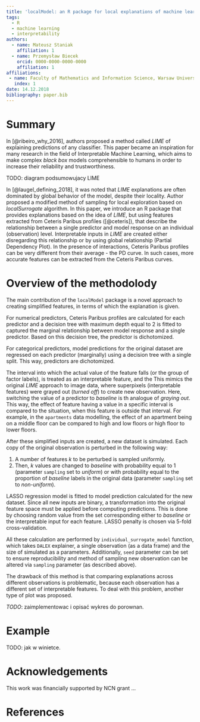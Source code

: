 ```yaml
---
title: 'localModel: an R package for local explanations of machine learning models'
tags:
  - R
  - machine learning
  - interpretability
authors:
  - name: Mateusz Staniak
    affiliation: 1
  - name: Przemysław Biecek
    orcid: 0000-0000-0000-0000
    affiliation: 1
affiliations:
 - name: Faculty of Mathematics and Information Science, Warsaw University of Technology
   index: 1
date: 14.12.2018
bibliography: paper.bib
---
```


# Summary

In [@ribeiro_why_2016], authors proposed a method called _LIME_ of explaining predictions of any classifier. 
This paper became an inspiration for many research in the field of Interpretable Machine Learning, which aims to make complex _black box_ models comprehensible to humans in order to increase their reliability and trustworthiness.

TODO: diagram podsumowujacy LIME

In [@laugel_defining_2018], it was noted that _LIME_ explanations are often dominated by global behavior of the model, despite their locality.
Author proposed a modified method of sampling for local exploration based on _localSurrogate_ algorithm.
In this paper, we introduce an R package that provides explanations based on the idea of _LIME_, but using features extracted from Ceteris Paribus profiles ([@ceteris]), that describe the relationship between a single predictor and model response on an individual (observation) level.
Interpretable inputs in _LIME_ are created either disregarding this relationship or by using global relationship (Partial Dependency Plot).
In the presence of interactions, Ceteris Paribus profiles can be very different from their average - the PD curve.
In such cases, more accurate features can be extracted from the Ceteris Paribus curves.


# Overview of the methodolody

The main contribution of the `localModel` package is a novel approach to creating simplified features, in terms of which the explanation is given.

For numerical predictors, Ceteris Paribus profiles are calculated for each predictor and a decision tree with maximum depth equal to 2 is fitted to captured the marginal relationship between model response and a single predictor.
Based on this decision tree, the predictor is dichotomized.

For categorical predictors, model predictions for the original dataset are regressed on each predictor (marginally) using a decision tree with a single split. This way, predictors are dichotomized.

The interval into which the actual value of the feature falls (or the group of factor labels), is treated as an interpretable feature, and the 
This mimics the original _LIME_ approach to image data, where superpixels (interpretable features) were grayed out (_turned off_) to create new observation.
Here, switching the value of a predictor to _baseline_ is th analogue of _graying out_.
This way, the effect of feature having a value in a specific interval is compared to the situation, when this feature is outside that interval.
For example, in the `apartments` data modelling, the effect of an apartment being on a middle floor can be compared to high and low floors or high floor to lower floors.

After these simplified inputs are created, a new dataset is simulated.
Each copy of the original observation is perturbed in the following way:

  1. A number of features _k_ to be perturbed is sampled uniformly.
  2. Then, _k_ values are changed to _baseline_ with probability equal to 1 (parameter `sampling` set to _uniform_) or with probability equal to the proportion of _baseline_ labels in the original data (parameter `sampling` set to _non-uniform_).
  
LASSO regression model is fitted to model prediction calculated for the new dataset. Since all new inputs are binary, a transformation into the original feature space must be applied before computing predictions.
This is done by choosing random value from the set corresponding either to _baseline_ or the interpretable input for each feature.
LASSO penalty is chosen via 5-fold cross-validation.

All these calculation are performed by `individual_surrogate_model` function, which takes `DALEX` explainer, a single observation (as a data frame) and the size of simulated as a parameters.
Additionally, `seed` parameter can be set to ensure reproducibility and method of sampling new observation can be altered via `sampling` parameter (as described above).


The drawback of this method is that comparing explanations across different observations is problematic, because each observation has a different set of interpretable features. 
To deal with this problem, another type of plot was proposed.

*TODO*: zaimplementowac i opisać wykres do porownan.


# Example

TODO: jak w winietce.


# Acknowledgements


This work was financially supported by NCN grant ...

# References



